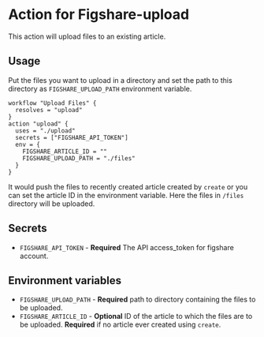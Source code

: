 # Action for Figshare-upload
This action will upload files to an existing article.

## Usage
Put the files you want to upload in a directory and set the path to this directory as `FIGSHARE_UPLOAD_PATH` environment variable.

```hcl
workflow "Upload Files" {
  resolves = "upload"
}
action "upload" {
  uses = "./upload"
  secrets = ["FIGSHARE_API_TOKEN"]
  env = {
    FIGSHARE_ARTICLE_ID = ""
    FIGSHARE_UPLOAD_PATH = "./files"
  }
}
```
It would push the files to recently created article created by `create` or you can set the article ID in the environment variable.
Here the files in `/files` directory will be uploaded.
## Secrets
* `FIGSHARE_API_TOKEN` - **Required** The API access_token for figshare account.

## Environment variables
* `FIGSHARE_UPLOAD_PATH` - **Required** path to directory containing the files to be uploaded.
* `FIGSHARE_ARTICLE_ID` - **Optional** ID of the article to which the files are to be uploaded. **Required** if no article ever created using `create`.

